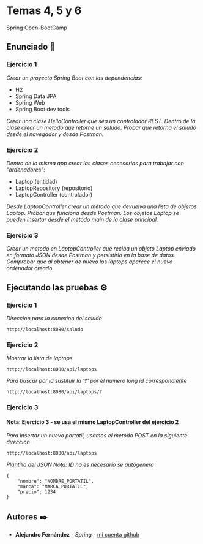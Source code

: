 # Temas 4, 5 y 6

Spring Open-BootCamp

## Enunciado 🚀

### Ejercicio 1 

_Crear un proyecto Spring Boot con las dependencias:_

* H2
* Spring Data JPA
* Spring Web
* Spring Boot dev tools

_Crear una clase HelloController que sea un controlador REST. Dentro de la clase crear un método que retorne un saludo. Probar que retorna el saludo desde el navegador y desde Postman._

### Ejercicio 2
_Dentro de la misma app crear las clases necesarias para trabajar con "ordenadores":_

* Laptop (entidad)
* LaptopRepository (repositorio)
* LaptopController (controlador)

_Desde LaptopController crear un método que devuelva una lista de objetos Laptop._
_Probar que funciona desde Postman._
_Los objetos Laptop se pueden insertar desde el método main de la clase principal._

### Ejercicio 3
_Crear un método en LaptopController que reciba un objeto Laptop enviado en formato JSON desde Postman y persistirlo en la base de datos.
Comprobar que al obtener de nuevo los laptops aparece el nuevo ordenador creado._

## Ejecutando las pruebas ⚙️

### Ejercicio 1
_Direccion para la conexion del saludo_
```
http://localhost:8080/saludo
```
### Ejercicio 2
_Mostrar la lista de laptops_
```
http://localhost:8080/api/laptops
```
_Para buscar por id sustituir la '?' por el numero long id correspondiente_
```
http://localhost:8080/api/laptops/?
```

### Ejercicio 3
#### Nota: Ejercicio 3 - se usa el mismo LaptopController del ejercicio 2

_Para insertar un nuevo portatil, usamos el metodo POST en la siguiente direccion_

```
http://localhost:8080/api/laptops
```
_Plantilla del JSON Nota:'ID no es necesario se autogenera'_

```
{
    "nombre": "NOMBRE_PORTATIL",
    "marca": "MARCA_PORTATIL",
    "precio": 1234
}
```



## Autores ✒️

* **Alejandro Fernández** - *Spring* - [mi cuenta github](https://github.com/AlejandroAST)

